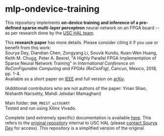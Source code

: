 # mlp-ondevice-training
This repository implements  **on-device training and inference of a pre-defined sparse multi-layer perceptron** neural network on an FPGA board  -- as per research done by the [USC HAL team](https://hal.usc.edu/).

This  **research paper**  has more details. Please consider citing it if you use or benefit from this work:  
Sourya Dey, Diandian Chen, Zongyang Li, Souvik Kundu, Kuan-Wen Huang, Keith M. Chugg, Peter A. Beerel, "A Highly Parallel FPGA Implementation of Sparse Neural Network Training" in  _International Conference on ReConFigurable Computing and FPGAs (ReConFig)_, Cancun, Mexico, 2018, pp. 1-4.<br>
Available as a short paper on [IEEE](https://ieeexplore.ieee.org/document/8641739)  and full version on [arXiv](https://arxiv.org/abs/1806.01087).

(Additional contributors who are not authors of the paper: Yinan Shao, Nishanth Narisetty, Mahdi Jelodari Mamaghani)

Main folder: `DNN_MNIST_withUART`<br>
Tested and run using Xilinx Vivado.

Complete (and extremely specific) documentation is available [here](https://www.evernote.com/shard/s429/sh/617d573d-c6c0-46fd-ba92-53df0ba085c7/a4d5ad08cb8c004cf8a5f5e80a5d2514). This refers to the [original repository](https://github.com/usc-hal/dnn-rtl) internal to USC HAL (please [contact Sourya Dey](mailto:sourya.dey@gmail.com) for access). This repository is a simplified version of the original.
